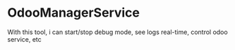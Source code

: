OdooManagerService
==================

With this tool, i can start/stop debug mode, see logs real-time, control odoo service, etc
